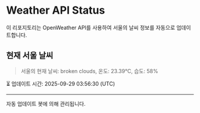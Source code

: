 
# Weather API Status

이 리포지토리는 OpenWeather API를 사용하여 서울의 날씨 정보를 자동으로 업데이트합니다.

## 현재 서울 날씨
> 서울의 현재 날씨: broken clouds, 온도: 23.39°C, 습도: 58%

⏳ 업데이트 시간: 2025-09-29 03:56:30 (UTC)

---
자동 업데이트 봇에 의해 관리됩니다.
